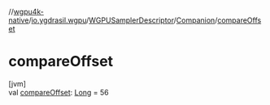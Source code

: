 //[wgpu4k-native](../../../../index.md)/[io.ygdrasil.wgpu](../../index.md)/[WGPUSamplerDescriptor](../index.md)/[Companion](index.md)/[compareOffset](compare-offset.md)

# compareOffset

[jvm]\
val [compareOffset](compare-offset.md): [Long](https://kotlinlang.org/api/core/kotlin-stdlib/kotlin/-long/index.html) = 56